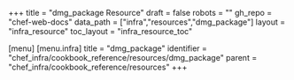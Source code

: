 +++
title = "dmg_package Resource"
draft = false
robots = ""
gh_repo = "chef-web-docs"
data_path = ["infra","resources","dmg_package"]
layout = "infra_resource"
toc_layout = "infra_resource_toc"

[menu]
  [menu.infra]
    title = "dmg_package"
    identifier = "chef_infra/cookbook_reference/resources/dmg_package"
    parent = "chef_infra/cookbook_reference/resources"
+++

<!-- The contents of this page are automatically generated from the dmg_package.yaml file in the data directory. -->
<!-- To suggest a change, edit the https://github.com/chef/chef/blob/main/lib/chef/resource/dmg_package.rb file
      and submit a pull request to the https://github.com/chef/chef repository. -->
